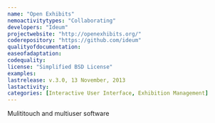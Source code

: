 ```yaml
---
name: "Open Exhibits"
nemoactivitytypes: "Collaborating"
developers: "Ideum"
projectwebsite: "http://openexhibits.org/"
coderepository: "https://github.com/ideum"
qualityofdocumentation: 
easeofadaptation: 
codequality: 
license: "Simplified BSD License"
examples: 
lastrelease: v.3.0, 13 November, 2013
lastactivity: 
categories: [Interactive User Interface, Exhibition Management]
---
```

Mulititouch and multiuser software
